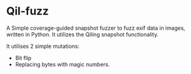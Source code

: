 # Qil-fuzz
A Simple coverage-guided snapshot fuzzer to fuzz exif data in images, written in Python. It utilizes the Qiling snapshot functionality.

It utilises 2 simple mutations:
- Bit flip
- Replacing bytes with magic numbers.
